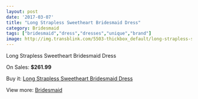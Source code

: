 ```yaml
---
layout: post
date: '2017-03-07'
title: "Long Strapless Sweetheart Bridesmaid Dress"
category: Bridesmaid
tags: ["bridesmaid","dress","dresses","unique","brand"]
image: http://img.transblink.com/5503-thickbox_default/long-strapless-sweetheart-bridesmaid-dress.jpg
---
```

Long Strapless Sweetheart Bridesmaid Dress

On Sales: **$261.99**
<a href="https://www.transblink.com/en/bridesmaid/1785-long-strapless-sweetheart-bridesmaid-dress.html"><amp-img layout="responsive" width="600" height="600" src="//img.transblink.com/5503-thickbox_default/long-strapless-sweetheart-bridesmaid-dress.jpg" alt="Long Strapless Sweetheart Bridesmaid Dress 0" /></a>

Buy it: [Long Strapless Sweetheart Bridesmaid Dress](https://www.transblink.com/en/bridesmaid/1785-long-strapless-sweetheart-bridesmaid-dress.html "Long Strapless Sweetheart Bridesmaid Dress")

View more: [Bridesmaid](https://www.transblink.com/en/4-bridesmaid "Bridesmaid")
